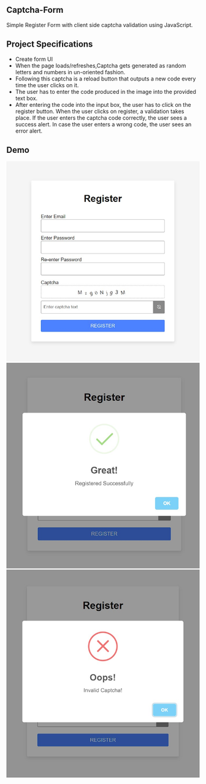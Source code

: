 ## Captcha-Form

Simple Register Form with client side captcha validation using JavaScript.

## Project Specifications

- Create form UI
- When the page loads/refreshes,Captcha gets generated as random letters and numbers in un-oriented fashion.
- Following this captcha is a reload button that outputs a new code every time the user clicks on it.
- The user has to enter the code produced in the image into the provided text box.
- After entering the code into the input box, the user has to click on the register button. When the user clicks on register, a validation takes place. If the user enters the captcha code correctly, the user sees a success alert. In case the user enters a wrong code, the user sees an error alert.

## Demo
![demo](./demo-images/Captcha-Form.jpg)
![demo](./demo-images/Captcha-Form-Success.jpg)
![demo](./demo-images/Captcha-Form-Invalid.jpg)
